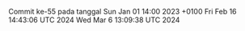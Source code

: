 Commit ke-55 pada tanggal Sun Jan 01 14:00 2023 +0100
Fri Feb 16 14:43:06 UTC 2024
Wed Mar  6 13:09:38 UTC 2024
